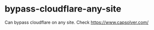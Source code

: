 # bypass-cloudflare-any-site
Can bypass cloudflare on any site. Check https://www.capsolver.com/ 











                                                             